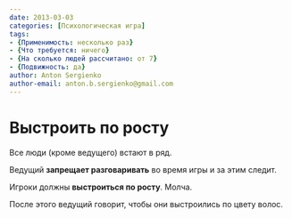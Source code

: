 ```yaml
---
date: 2013-03-03
categories: [Психологическая игра]
tags:
- {Применимость: несколько раз}
- {Что требуется: ничего}
- {На сколько людей рассчитано: от 7}
- {Подвижность: да}
author: Anton Sergienko
author-email: anton.b.sergienko@gmail.com
---
```


# Выстроить по росту

Все люди (кроме ведущего) встают в ряд.

Ведущий **запрещает разговаривать** во время игры и за этим следит.

Игроки должны **выстроиться по росту**. Молча.

После этого ведущий говорит, чтобы они выстроились по цвету волос.
